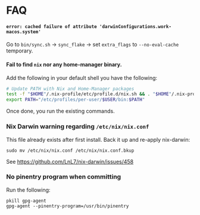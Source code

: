 # FAQ

#### `error: cached failure of attribute 'darwinConfigurations.work-macos.system'`

Go to `bin/sync.sh` -> `sync_flake` -> set `extra_flags` to `--no-eval-cache` temporary.

#### Fail to find `nix` nor any home-manager binary.

Add the following in your default shell you have the following:
```sh
# Update PATH with Nix and Home-Manager packages
test -f "$HOME"/.nix-profile/etc/profile.d/nix.sh && . "$HOME"/.nix-profile/etc/profile.d/nix.sh
export PATH="/etc/profiles/per-user/$USER/bin:$PATH"
```

Once done, you run the existing commands.

### Nix Darwin warning regarding `/etc/nix/nix.conf`

This file already exists after first install. Back it up and re-apply nix-darwin:
```shell
sudo mv /etc/nix/nix.conf /etc/nix/nix.conf.bkup
```

See https://github.com/LnL7/nix-darwin/issues/458

### No pinentry program when committing

Run the following:
```
pkill gpg-agent
gpg-agent --pinentry-program=/usr/bin/pinentry
```
